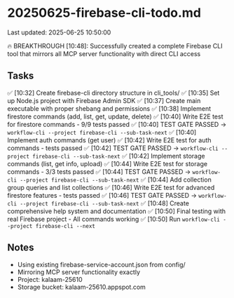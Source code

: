 # 20250625-firebase-cli-todo.md
Last updated: 2025-06-25 10:50:00

🔥 BREAKTHROUGH [10:48]: Successfully created a complete Firebase CLI tool that mirrors all MCP server functionality with direct CLI access

## Tasks
✅ [10:32] Create firebase-cli directory structure in cli_tools/
✅ [10:35] Set up Node.js project with Firebase Admin SDK
✅ [10:37] Create main executable with proper shebang and permissions
✅ [10:38] Implement firestore commands (add, list, get, update, delete)
✅ [10:40] Write E2E test for firestore commands - 9/9 tests passed
✅ [10:40] TEST GATE PASSED → `workflow-cli --project firebase-cli --sub-task-next`
✅ [10:40] Implement auth commands (get user)
✅ [10:42] Write E2E test for auth commands - tests passed
✅ [10:42] TEST GATE PASSED → `workflow-cli --project firebase-cli --sub-task-next`
✅ [10:42] Implement storage commands (list, get info, upload)
✅ [10:44] Write E2E test for storage commands - 3/3 tests passed
✅ [10:44] TEST GATE PASSED → `workflow-cli --project firebase-cli --sub-task-next`
✅ [10:44] Add collection group queries and list collections
✅ [10:46] Write E2E test for advanced firestore features - tests passed
✅ [10:46] TEST GATE PASSED → `workflow-cli --project firebase-cli --sub-task-next`
✅ [10:48] Create comprehensive help system and documentation
✅ [10:50] Final testing with real Firebase project - All commands working
✅ [10:50] Run `workflow-cli --project firebase-cli --next`

## Notes
- Using existing firebase-service-account.json from config/
- Mirroring MCP server functionality exactly
- Project: kalaam-25610
- Storage bucket: kalaam-25610.appspot.com